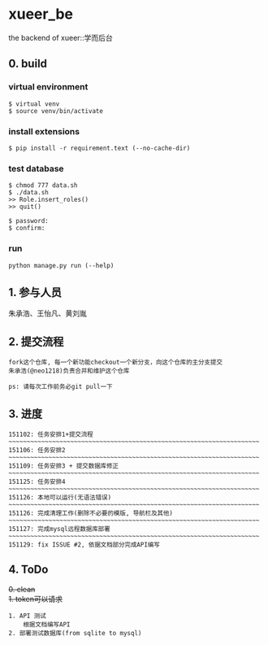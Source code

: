# xueer_be

  the backend of xueer::学而后台
  
## 0. build
### virtual environment

    $ virtual venv
    $ source venv/bin/activate
    
### install extensions

    $ pip install -r requirement.text (--no-cache-dir)
    
### test database

    $ chmod 777 data.sh
    $ ./data.sh
    >> Role.insert_roles()
    >> quit()
    
    $ password:
    $ confirm:
    
### run

    python manage.py run (--help)
    

## 1. 参与人员

  朱承浩、王怡凡、黄刘胤

## 2. 提交流程

	fork这个仓库, 每一个新功能checkout一个新分支，向这个仓库的主分支提交
	朱承浩(@neo1218)负责合并和维护这个仓库

	ps: 请每次工作前务必git pull一下

## 3. 进度

	151102: 任务安排1+提交流程
	~~~~~~~~~~~~~~~~~~~~~~~~~~~~~~~~~~~~~~~~~~~~~~~~~~~~~~~~~~~~~~~~~~~~~
	151106: 任务安排2
	~~~~~~~~~~~~~~~~~~~~~~~~~~~~~~~~~~~~~~~~~~~~~~~~~~~~~~~~~~~~~~~~~~~~~
	151109: 任务安排3 + 提交数据库修正
	~~~~~~~~~~~~~~~~~~~~~~~~~~~~~~~~~~~~~~~~~~~~~~~~~~~~~~~~~~~~~~~~~~~~~
	151125: 任务安排4
	~~~~~~~~~~~~~~~~~~~~~~~~~~~~~~~~~~~~~~~~~~~~~~~~~~~~~~~~~~~~~~~~~~~~~
	151126: 本地可以运行(无语法错误)
	~~~~~~~~~~~~~~~~~~~~~~~~~~~~~~~~~~~~~~~~~~~~~~~~~~~~~~~~~~~~~~~~~~~~~
	151126: 完成清理工作(删除不必要的模版, 导航栏及其他)
	~~~~~~~~~~~~~~~~~~~~~~~~~~~~~~~~~~~~~~~~~~~~~~~~~~~~~~~~~~~~~~~~~~~~~
	151127: 完成mysql远程数据库部署
	~~~~~~~~~~~~~~~~~~~~~~~~~~~~~~~~~~~~~~~~~~~~~~~~~~~~~~~~~~~~~~~~~~~~~
	151129: fix ISSUE #2, 依据文档部分完成API编写
	
	
## 4. ToDo
~~0. clean~~ <br/>
~~1. token可以请求~~

    1. API 测试
        根据文档编写API
    2. 部署测试数据库(from sqlite to mysql)

